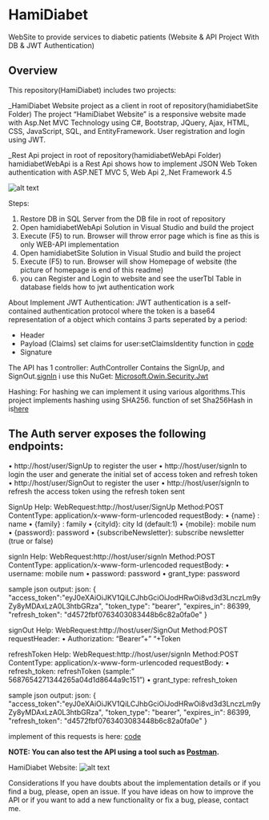 # HamiDiabet
WebSite to provide services to diabetic patients (Website & API Project With DB & JWT Authentication)

## Overview

This repository(HamiDiabet) includes two projects:

_HamiDiabet Website project as a client in root of repository(hamidiabetSite Folder)
    The project “HamiDiabet Website” is a responsive website made with Asp.Net MVC Technology using C#, Bootstrap, JQuery, Ajax, HTML, CSS, JavaScript, SQL, and EntityFramework.
    User registration and login using JWT.

_Rest Api project in root of repository(hamidiabetWebApi Folder)
    hamidiabetWebApi is a Rest Api shows how to implement JSON Web Token authentication with ASP.NET MVC 5, Web Api 2,.Net Framework 4.5

![alt text](https://github.com/soheilasadeghian/HamiDiabet/blob/main/HamiDiabet/image/rest.png?raw=true)

Steps:
1. Restore DB in SQL Server from the DB file in root of repository <br/>
2. Open hamidiabetWebApi Solution in Visual Studio and build the project <br/>
3. Execute (F5) to run. Browser will throw error page which is fine as this is only WEB-API implementation <br/>
4. Open hamidiabetSite Solution in Visual Studio and build the project <br/>
3. Execute (F5) to run. Browser will show Homepage of website (the picture of homepage is end of this readme)<br/>
4. you can Register and Login to website and see the userTbl Table in database fields how to jwt authentication work



About Implement JWT Authentication:
JWT authentication is a self-contained authentication protocol where the token is a base64 representation of a object which contains 3 parts seperated by a period:
- Header
- Payload (Claims)
    set claims for user:setClaimsIdentity function in <a href="https://github.com/soheilasadeghian/HamiDiabet/blob/main/hamidiabetWebApi/testwebapi/SimpleAuthorizationServerProvider.cs">code</a>
- Signature

The API has 1 controller: AuthController Contains the SignUp, and SignOut.<a href="https://github.com/soheilasadeghian/HamiDiabet/blob/main/hamidiabetWebApi/testwebapi/App_Start/Startup.cs">signIn</a>
i use this NuGet: <a href="https://www.nuget.org/packages/Microsoft.Owin.Security.Jwt"> Microsoft.Owin.Security.Jwt  </a>	

Hashing:
For hashing we can implement it using various algorithms.This project implements hashing using SHA256.
function of set Sha256Hash in is<a href="https://github.com/soheilasadeghian/HamiDiabet/blob/main/hamidiabetWebApi/testwebapi/SimpleRefreshTokenProvider.cs">here</a>


## The Auth server exposes the following endpoints:
•	http://host/user/SignUp to register the user
•	http://host/user/signIn to login the user and generate the initial set of access token and refresh token
•	http://host/user/SignOut to register the user
•	http://host/user/signIn to refresh the access token using the refresh token sent

SignUp Help:
WebRequest:http://host/user/SignUp
Method:POST
ContentType: application/x-www-form-urlencoded
requestBody:
•	{name} : name
•	{family} : family
•	{cityId}: city Id (default:1)
•	{mobile}: mobile num
•	{password}: password
•	{subscribeNewsletter}: subscribe newsletter (true or false)


signIn Help:
WebRequest:http://host/user/signIn
Method:POST
ContentType: application/x-www-form-urlencoded
requestBody:
•	username: mobile num
•	password: password
•	grant_type: password

sample json output:
    json: 
    {
        "access_token":"eyJ0eXAiOiJKV1QiLCJhbGciOiJodHRwOi8vd3d3LnczLm9yZy8yMDAxLzA0L3htbGRza",
        "token_type": "bearer",
        "expires_in": 86399,
        "refresh_token": "d4572fbf0763403083448b6c82a0fa0e"
    }


signOut Help:
WebRequest:http://host/user/SignOut
Method:POST
requestHeader:
•	Authorization: “Bearer”+” “+Token


refreshToken Help:
WebRequest:http://host/user/signIn
Method:POST
ContentType: application/x-www-form-urlencoded
requestBody:
•	refresh_token: refreshToken  (sample:” 5687654271344265a04d1d8644a9c151”)
•	grant_type: refresh_token

sample json output:
    json: 
    {
        "access_token":"eyJ0eXAiOiJKV1QiLCJhbGciOiJodHRwOi8vd3d3LnczLm9yZy8yMDAxLzA0L3htbGRza",
        "token_type": "bearer",
        "expires_in": 86399,
        "refresh_token": "d4572fbf0763403083448b6c82a0fa0e"
    }

implement of this requests is here: <a href="https://github.com/soheilasadeghian/HamiDiabet/blob/main/hamidiabetSite/HamiDiabet/ClassCollection/User.cs">code</a>
 
__NOTE: You can also test the API using a tool such as <a href="https://www.getpostman.com/">Postman</a>.__


HamiDiabet Website:
![alt text](https://github.com/soheilasadeghian/HamiDiabet/blob/main/HamiDiabet/image/screenshot_hamidiabet.png?raw=true)

Considerations
If you have doubts about the implementation details or if you find a bug, please, open an issue. If you have ideas on how to improve the API or if you want to add a new functionality or fix a bug, please, contact me.